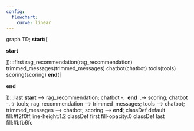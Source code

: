 ```yaml
---
config:
  flowchart:
    curve: linear
---
```

graph TD;
	__start__([<p>__start__</p>]):::first
	rag_recommendation(rag_recommendation)
	trimmed_messages(trimmed_messages)
	chatbot(chatbot)
	tools(tools)
	scoring(scoring)
	__end__([<p>__end__</p>]):::last
	__start__ --> rag_recommendation;
	chatbot -. &nbsp;__end__&nbsp; .-> scoring;
	chatbot -.-> tools;
	rag_recommendation --> trimmed_messages;
	tools --> chatbot;
	trimmed_messages --> chatbot;
	scoring --> __end__;
	classDef default fill:#f2f0ff,line-height:1.2
	classDef first fill-opacity:0
	classDef last fill:#bfb6fc